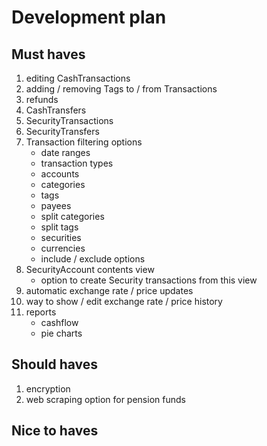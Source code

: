 # Development plan

## Must haves

1. editing CashTransactions
1. adding / removing Tags to / from Transactions
1. refunds
1. CashTransfers
1. SecurityTransactions
1. SecurityTransfers
1. Transaction filtering options
    - date ranges
    - transaction types
    - accounts
    - categories
    - tags
    - payees
    - split categories
    - split tags
    - securities
    - currencies
    - include / exclude options
1. SecurityAccount contents view
    - option to create Security transactions from this view
1. automatic exchange rate / price updates
1. way to show / edit exchange rate / price history
1. reports
    - cashflow
    - pie charts

## Should haves

1. encryption
1. web scraping option for pension funds

## Nice to haves
